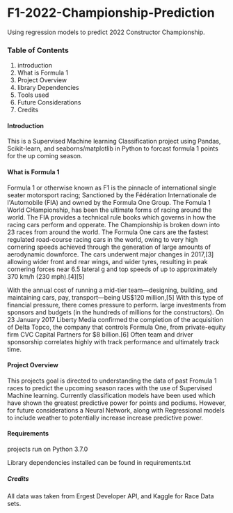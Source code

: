 # F1-2022-Championship-Prediction
Using regression models to predict 2022 Constructor Championship. 

### Table of Contents

1. introduction
2. What is Formula 1
3. Project Overview
4. library Dependencies 
5. Tools used
6. Future Considerations
7. Credits



#### Introduction

This is a Supervised Machine learning Classification project using Pandas, Scikit-learn, and seaborns/matplotlib in Python to forcast formula 1 points for the up coming season.

#### What is Formula 1

Formula 1 or otherwise known as F1 is the pinnacle of international single seater motorsport racing; Sanctioned by the Fédération Internationale de l'Automobile (FIA) and owned by the Formula One Group. The Fomula 1 World CHampionship, has been the ultimate forms of racing around the world. The FIA provides a technical rule books which governs in how the racing cars perform and opperate. The Championship is broken down into 23 races from around the world. The Formula One cars are the fastest regulated road-course racing cars in the world, owing to very high cornering speeds achieved through the generation of large amounts of aerodynamic downforce. The cars underwent major changes in 2017,[3] allowing wider front and rear wings, and wider tyres, resulting in peak cornering forces near 6.5 lateral g and top speeds of up to approximately 370 km/h (230 mph).[4][5]


With the annual cost of running a mid-tier team—designing, building, and maintaining cars, pay, transport—being US$120 million,[5] With this type of financial pressure, there comes pressure to perform. large investments from sponsors and budgets (in the hundreds of millions for the constructors). On 23 January 2017 Liberty Media confirmed the completion of the acquisition of Delta Topco, the company that controls Formula One, from private-equity firm CVC Capital Partners for $8 billion.[6] Often team and driver sponsorship correlates highly with track performance and ultimately track time.

#### Project Overview 

This projects goal is directed to understanding the data of past Fromula 1 races to predict the upcoming season races with the use of Supervised Machine learning. Currently classification models have been used which have shown the greatest predictive power for points and podiums. However, for future considerations a Neural Network, along with Regressional models to include weather to potentially increase increase predictive power.

#### Requirements

projects run on Python 3.7.0

Library dependencies installed can be found in requirements.txt

##### Credits

All data was taken from Ergest Developer API, and Kaggle for Race Data sets.
